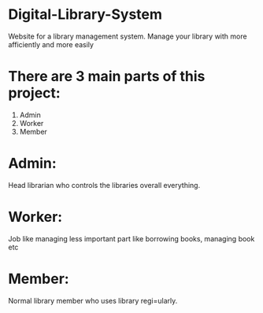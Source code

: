 # Digital-Library-System
Website for a library management system.
Manage your library with more afficiently and more easily

# There are 3 main parts of this project:
1. Admin
2. Worker
3. Member
# Admin:
Head librarian who controls the libraries overall everything.
# Worker:
Job like managing less important part like borrowing books, managing book etc
# Member:
Normal library member who uses library regi=ularly.


